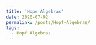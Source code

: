 ```yaml
---
title: 'Hope Algebras'
date: 2020-07-02
permalink: /posts/Hopf-Algebras/
tags:
  - Hopf Algebras
---
```


